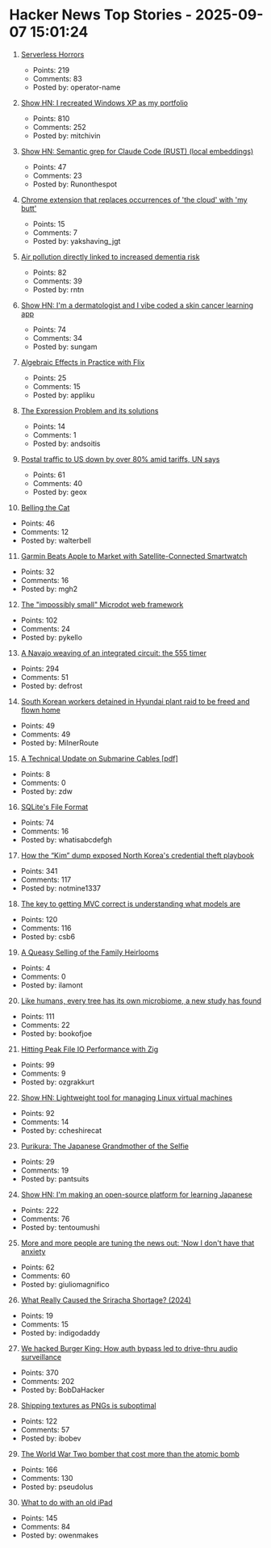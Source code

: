 # Hacker News Top Stories - 2025-09-07 15:01:24

1. [Serverless Horrors](https://serverlesshorrors.com/)
   - Points: 219
   - Comments: 83
   - Posted by: operator-name

2. [Show HN: I recreated Windows XP as my portfolio](https://mitchivin.com/)
   - Points: 810
   - Comments: 252
   - Posted by: mitchivin

3. [Show HN: Semantic grep for Claude Code (RUST) (local embeddings)](https://github.com/BeaconBay/ck)
   - Points: 47
   - Comments: 23
   - Posted by: Runonthespot

4. [Chrome extension that replaces occurrences of 'the cloud' with 'my butt'](https://github.com/panicsteve/cloud-to-butt)
   - Points: 15
   - Comments: 7
   - Posted by: yakshaving_jgt

5. [Air pollution directly linked to increased dementia risk](https://www.nature.com/articles/d41586-025-02844-9)
   - Points: 82
   - Comments: 39
   - Posted by: rntn

6. [Show HN: I'm a dermatologist and I vibe coded a skin cancer learning app](https://molecheck.info/)
   - Points: 74
   - Comments: 34
   - Posted by: sungam

7. [Algebraic Effects in Practice with Flix](https://www.relax.software/blog/flix-effects-intro/)
   - Points: 25
   - Comments: 15
   - Posted by: appliku

8. [The Expression Problem and its solutions](https://eli.thegreenplace.net/2016/the-expression-problem-and-its-solutions/)
   - Points: 14
   - Comments: 1
   - Posted by: andsoitis

9. [Postal traffic to US down by over 80% amid tariffs, UN says](https://www.dw.com/en/postal-traffic-to-us-down-by-over-80-amid-tariffs-un-says/a-73905988)
   - Points: 61
   - Comments: 40
   - Posted by: geox

10. [Belling the Cat](https://en.wikipedia.org/wiki/Belling_the_Cat)
   - Points: 46
   - Comments: 12
   - Posted by: walterbell

11. [Garmin Beats Apple to Market with Satellite-Connected Smartwatch](https://www.macrumors.com/2025/09/03/garmin-satellite-smartwatch/)
   - Points: 32
   - Comments: 16
   - Posted by: mgh2

12. [The "impossibly small" Microdot web framework](https://lwn.net/Articles/1034121/)
   - Points: 102
   - Comments: 24
   - Posted by: pykello

13. [A Navajo weaving of an integrated circuit: the 555 timer](https://www.righto.com/2025/09/marilou-schultz-navajo-555-weaving.html)
   - Points: 294
   - Comments: 51
   - Posted by: defrost

14. [South Korean workers detained in Hyundai plant raid to be freed and flown home](https://www.nbcnews.com/news/us-news/south-korea-deal-workers-detained-hyundai-rcna229610)
   - Points: 49
   - Comments: 49
   - Posted by: MilnerRoute

15. [A Technical Update on Submarine Cables [pdf]](https://www.swinog.ch/wp-content/uploads/2025/06/Liam-Taylor-David-Lloyd-Exa-A-Technical-Update-on-Submarine-Cables.pdf)
   - Points: 8
   - Comments: 0
   - Posted by: zdw

16. [SQLite's File Format](https://www.sqlite.org/fileformat.html)
   - Points: 74
   - Comments: 16
   - Posted by: whatisabcdefgh

17. [How the “Kim” dump exposed North Korea's credential theft playbook](https://dti.domaintools.com/inside-the-kimsuky-leak-how-the-kim-dump-exposed-north-koreas-credential-theft-playbook/)
   - Points: 341
   - Comments: 117
   - Posted by: notmine1337

18. [The key to getting MVC correct is understanding what models are](https://stlab.cc/tips/about-mvc.html)
   - Points: 120
   - Comments: 116
   - Posted by: csb6

19. [A Queasy Selling of the Family Heirlooms](https://commonreader.wustl.edu/a-queasy-selling-of-the-family-heirlooms/)
   - Points: 4
   - Comments: 0
   - Posted by: ilamont

20. [Like humans, every tree has its own microbiome, a new study has found](https://www.nytimes.com/2025/08/27/science/biology-trees-microbiomes.html)
   - Points: 111
   - Comments: 22
   - Posted by: bookofjoe

21. [Hitting Peak File IO Performance with Zig](https://steelcake.com/blog/nvme-zig/)
   - Points: 99
   - Comments: 9
   - Posted by: ozgrakkurt

22. [Show HN: Lightweight tool for managing Linux virtual machines](https://github.com/ccheshirecat/flint)
   - Points: 92
   - Comments: 14
   - Posted by: ccheshirecat

23. [Purikura: The Japanese Grandmother of the Selfie](https://www.tokyocowboy.co/articles/purikura-the-grandmother-of-the-selfie)
   - Points: 29
   - Comments: 19
   - Posted by: pantsuits

24. [Show HN: I'm making an open-source platform for learning Japanese](https://kanadojo.com)
   - Points: 222
   - Comments: 76
   - Posted by: tentoumushi

25. [More and more people are tuning the news out: 'Now I don't have that anxiety](https://www.theguardian.com/society/ng-interactive/2025/sep/01/news-avoidance-high-anxiety)
   - Points: 62
   - Comments: 60
   - Posted by: giuliomagnifico

26. [What Really Caused the Sriracha Shortage? (2024)](https://fortune.com/2024/01/30/sriracha-shortage-huy-fong-foods-tabasco-underwood-ranches/)
   - Points: 19
   - Comments: 15
   - Posted by: indigodaddy

27. [We hacked Burger King: How auth bypass led to drive-thru audio surveillance](https://bobdahacker.com/blog/rbi-hacked-drive-thrus/)
   - Points: 370
   - Comments: 202
   - Posted by: BobDaHacker

28. [Shipping textures as PNGs is suboptimal](https://gamesbymason.com/blog/2025/stop-shipping-pngs/)
   - Points: 122
   - Comments: 57
   - Posted by: ibobev

29. [The World War Two bomber that cost more than the atomic bomb](https://www.bbc.com/future/article/20250829-the-bomber-that-became-ww2s-most-expensive-weapon)
   - Points: 166
   - Comments: 130
   - Posted by: pseudolus

30. [What to do with an old iPad](http://odb.ar/blog/2025/09/05/hosting-my-blog-on-an-iPad-2.html)
   - Points: 145
   - Comments: 84
   - Posted by: owenmakes

